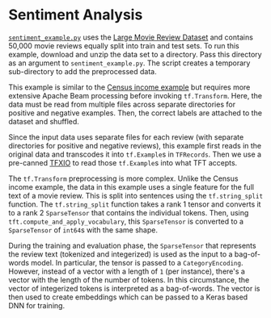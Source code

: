 <!-- See: www.tensorflow.org/tfx/transform/ -->

# Sentiment Analysis

[`sentiment_example.py`](./sentiment_example.py)
uses the [Large Movie Review Dataset](http://ai.stanford.edu/~amaas/data/sentiment/)
and contains 50,000 movie reviews equally split into train and test sets. To run
this example, download and unzip the data set to a directory. Pass this
directory as an argument to `sentiment_example.py`. The script creates a
temporary sub-directory to add the preprocessed data.

This example is similar to the
[Census income example](https://github.com/tensorflow/transform/blob/master/docs/get_started.md) but
requires more extensive Apache Beam processing before invoking `tf.Transform`.
Here, the data must be read from multiple files across separate directories for
positive and negative examples. Then, the correct labels are attached to the
dataset and shuffled.

Since the input data uses separate files for each review (with separate
directories for positive and negative reviews), this example first reads in
the original data and transcodes it into `tf.Example`s in `TFRecords`. Then
we use a pre-canned [TFXIO](https://www.tensorflow.org/tfx/tfx_bsl/api_docs/python/tfx_bsl/public/tfxio) to read those `tf.Example`s into what TFT accepts.

The `tf.Transform` preprocessing is more complex. Unlike the Census income
example, the data in this example uses a single feature for the full text of a
movie review. This is split into sentences using the `tf.string_split`
function. The `tf.string_split` function takes a rank 1 tensor and converts it
to a rank 2 `SparseTensor` that contains the individual tokens. Then, using
`tft.compute_and_apply_vocabulary`, this `SparseTensor` is converted to a
`SparseTensor` of `int64`s with the same shape.

During the training and evaluation phase, the `SparseTensor` that represents
the review text (tokenized and integerized) is used as the input to a
bag-of-words model. In particular, the tensor is passed to a `CategoryEncoding`.
However, instead of a vector with a length of `1` (per instance), there's a
vector with the length of the number of tokens. In this circumstance, the vector
of integerized tokens is interpreted as a bag-of-words.
The vector is then used to create embeddings which can be passed to a Keras
based DNN for training.
